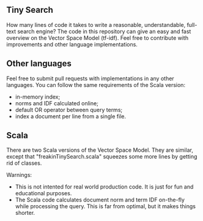 Tiny Search
-----------

How many lines of code it takes to write a reasonable, understandable, full-text search engine?
The code in this repository can give an easy and fast overview on the Vector Space Model (tf-idf). 
Feel free to contribute with improvements and other language implementations.

Other languages
----------

Feel free to submit pull requests with implementations in any other languages. 
You can follow the same requirements of the Scala version:

- in-memory index;
- norms and IDF calculated online;
- default OR operator between query terms; 
- index a document per line from a single file.


Scala
---------
There are two Scala versions of the Vector Space Model. They are similar, except that "freakinTinySearch.scala" squeezes some more lines by getting rid of classes.

Warnings:

-   This is not intented for real world production code. It is just for fun and educational purposes.
-   The Scala code calculates document norm and term IDF on-the-fly while processing the query. This is far from optimal, but it makes things shorter.

    
    
